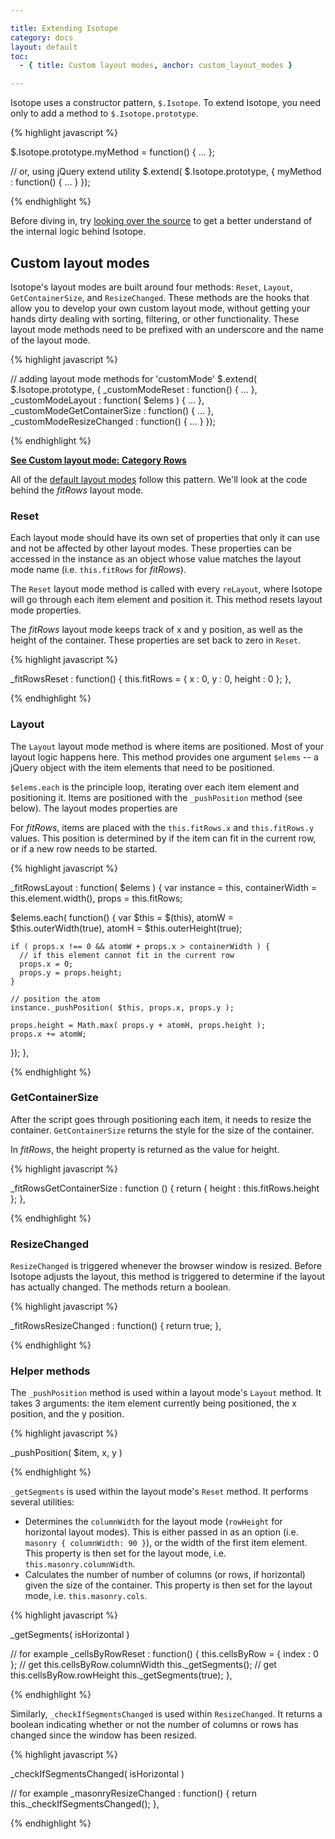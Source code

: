 ```yaml
---

title: Extending Isotope
category: docs
layout: default
toc:
  - { title: Custom layout modes, anchor: custom_layout_modes }

---
```


Isotope uses a constructor pattern, `$.Isotope`. To extend Isotope, you need only to add a method to `$.Isotope.prototype`.

{% highlight javascript %}

$.Isotope.prototype.myMethod = function() { ... };

// or, using jQuery extend utility
$.extend( $.Isotope.prototype, {
  myMethod : function() { ... }
});

{% endhighlight %}

Before diving in, try [looking over the source](../jquery.isotope.js) to get a better understand of the internal logic behind Isotope.

## Custom layout modes

Isotope's layout modes are built around four methods: `Reset`, `Layout`, `GetContainerSize`, and `ResizeChanged`. These methods are the hooks that allow you to develop your own custom layout mode, without getting your hands dirty dealing with sorting, filtering, or other functionality. These layout mode methods need to be prefixed with an underscore and the name of the layout mode.

{% highlight javascript %}

// adding layout mode methods for 'customMode'
$.extend( $.Isotope.prototype, {
  _customModeReset : function() { ... },
  _customModeLayout : function( $elems ) { ... },
  _customModeGetContainerSize : function() { ... },
  _customModeResizeChanged : function() { ... }
});

{% endhighlight %}

[**See Custom layout mode: Category Rows**](../customer-layout-modes/category-rows.html)

All of the [default layout modes](../docs/layout-modes.html) follow this pattern. We'll look at the code behind the _fitRows_ layout mode.

### Reset

Each layout mode should have its own set of properties that only it can use and not be affected by other layout modes. These properties can be accessed in the instance as an object whose value matches the layout mode name (i.e. `this.fitRows` for _fitRows_).

The `Reset` layout mode method is called with every `reLayout`, where Isotope will go through each item element and position it. This method resets layout mode properties.

The _fitRows_ layout mode keeps track of x and y position, as well as the height of the container. These properties are set back to zero in `Reset`.

{% highlight javascript %}

_fitRowsReset : function() {
  this.fitRows = {
    x : 0,
    y : 0,
    height : 0
  };
},

{% endhighlight %}

### Layout

The `Layout` layout mode method is where items are positioned. Most of your layout logic happens here. This method provides one argument `$elems` -- a jQuery object with the item elements that need to be positioned.

`$elems.each` is the principle loop, iterating over each item element and positioning it. Items are positioned with the `_pushPosition` method (see below). The layout modes properties are 

For _fitRows_, items are placed with the `this.fitRows.x` and `this.fitRows.y` values. This position is determined by if the item can fit in the current row, or if a new row needs to be started.

{% highlight javascript %}

_fitRowsLayout : function( $elems ) {
  var instance = this,
      containerWidth = this.element.width(),
      props = this.fitRows;
  
  $elems.each( function() {
    var $this = $(this),
        atomW = $this.outerWidth(true),
        atomH = $this.outerHeight(true);
  
    if ( props.x !== 0 && atomW + props.x > containerWidth ) {
      // if this element cannot fit in the current row
      props.x = 0;
      props.y = props.height;
    } 
  
    // position the atom
    instance._pushPosition( $this, props.x, props.y );

    props.height = Math.max( props.y + atomH, props.height );
    props.x += atomW;

  });
},

{% endhighlight %}

### GetContainerSize

After the script goes through positioning each item, it needs to resize the container. `GetContainerSize` returns the style for the size of the container.

In _fitRows_, the height property is returned as the value for height.

{% highlight javascript %}

_fitRowsGetContainerSize : function () {
  return { height : this.fitRows.height };
},

{% endhighlight %}

### ResizeChanged

`ResizeChanged` is triggered whenever the browser window is resized. Before Isotope adjusts the layout, this method is triggered to determine if the layout has actually changed. The methods return a boolean.

{% highlight javascript %}

_fitRowsResizeChanged : function() {
  return true;
},

{% endhighlight %}

### Helper methods

The `_pushPosition` method is used within a layout mode's `Layout` method. It takes 3 arguments: the item element currently being positioned, the x position, and the y position.

{% highlight javascript %}

_pushPosition( $item, x, y )

{% endhighlight %}

`_getSegments` is used within the layout mode's `Reset` method. It performs several utilities:

+ Determines the `columnWidth` for the layout mode (`rowHeight` for horizontal layout modes). This is either passed in as an option (i.e. `masonry { columnWidth: 90 }`), or the width of the first item element. This property is then set for the layout mode, i.e. `this.masonry.columnWidth`.
+ Calculates the number of number of columns (or rows, if horizontal) given the size of the container. This property is then set for the layout mode, i.e. `this.masonry.cols`.

{% highlight javascript %}

_getSegments( isHorizontal )

// for example
_cellsByRowReset : function() {
  this.cellsByRow = {
    index : 0
  };
  // get this.cellsByRow.columnWidth
  this._getSegments();
  // get this.cellsByRow.rowHeight
  this._getSegments(true);
},

{% endhighlight %}

Similarly, `_checkIfSegmentsChanged` is used within `ResizeChanged`. It returns a boolean indicating whether or not the number of columns or rows has changed since the window has been resized.

{% highlight javascript %}

_checkIfSegmentsChanged( isHorizontal )

// for example
_masonryResizeChanged : function() {
  return this._checkIfSegmentsChanged();
},

{% endhighlight %}